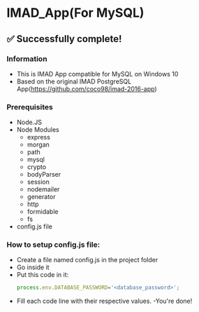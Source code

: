 # IMAD_App(For MySQL)

## :white_check_mark: Successfully complete!

### Information
- This is IMAD App compatible for MySQL on Windows 10
- Based on the original IMAD PostgreSQL App(https://github.com/coco98/imad-2016-app)

### Prerequisites
- Node.JS
- Node Modules
	- express
	- morgan 
	- path
	- mysql
	- crypto
	- bodyParser
	- session
	- nodemailer
	- generator 
	- http
	- formidable
	- fs
- config.js file

### How to setup config.js file:
- Create a file named config.js in the project folder
- Go inside it
- Put this code in it:
	```javascript
	process.env.DATABASE_PASSWORD='<database_password>';
	```
- Fill each code line with their respective values.
-You're done!


